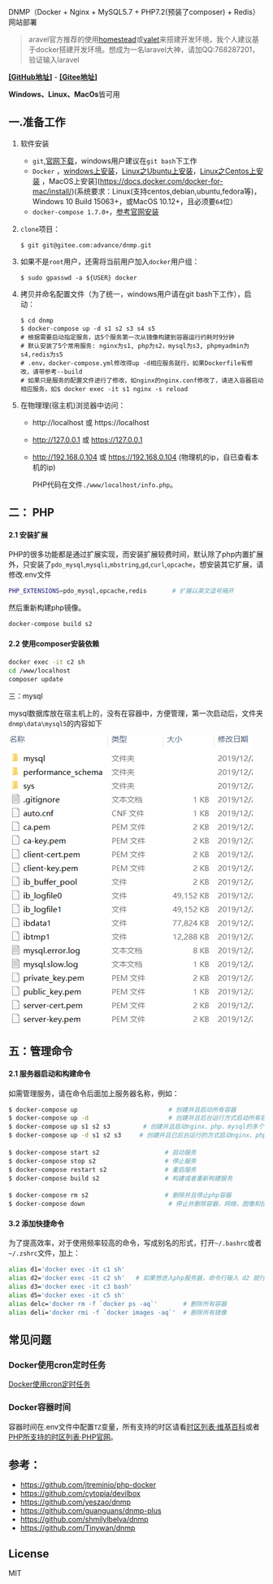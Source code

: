 DNMP（Docker + Nginx + MySQL5.7 + PHP7.2(预装了composer) + Redis）网站部署

> aravel官方推荐的使用[homestead](https://learnku.com/docs/laravel/6.x/homestead/5127)或[valet](https://learnku.com/docs/laravel/6.x/valet/5128)来搭建开发环境，我个人建议基于docker搭建开发环境。想成为一名laravel大神，请加QQ:768287201，验证输入laravel

[**[GitHub地址]**](https://github.com/youshengyouse/dnmp) -
[**[Gitee地址]**](https://gitee.com/advance/dnmp)

**Windows、Linux、MacOs**皆可用

## 一.准备工作
1. 软件安装
    - `git`,[官网下载](https://git-scm.com/)，windows用户建议在`git bash`下工作
    - `Docker` ，[windows上安装](https://docs.docker.com/docker-for-windows/install/)，[Linux之Ubuntu上安装](https://docs.docker.com/install/linux/docker-ce/ubuntu/)，[Linux之Centos上安装](https://docs.docker.com/install/linux/docker-ce/centos/)  ，MacOS上安装](https://docs.docker.com/docker-for-mac/install/)(系统要求：Linux(支持centos,debian,ubuntu,fedora等)，Windows 10 Build 15063+，或MacOS 10.12+，且必须要`64`位）
    - `docker-compose 1.7.0+`，[参考官网安装](https://docs.docker.com/compose/install/)
    
2. `clone`项目：
   
    ```shell
    $ git git@gitee.com:advance/dnmp.git
    ```
    
3. 如果不是`root`用户，还需将当前用户加入`docker`用户组：
    ```
    $ sudo gpasswd -a ${USER} docker
    ```
    
4. 拷贝并命名配置文件（为了统一，windows用户请在git bash下工作），启动：
    ```shell
    $ cd dnmp                    
    $ docker-compose up -d s1 s2 s3 s4 s5
    # 根据需要启动指定服务，这5个服务第一次从镜像构建到容器运行约耗时9分钟
    # 默认安装了5个常用服务: nginx为s1, php为s2，mysql为s3, phpmyadmin为s4,redis为s5
    # .env，docker-compose.yml修改得up -d相应服务就行，如果Dockerfile有修改，请带参考--build
    # 如果只是服务的配置文件进行了修改，如nginx的nginx.conf修改了，请进入容器启动相应服务，如$ docker exec -it s1 nginx -s reload
    ```
    
5. 在物理理(宿主机)浏览器中访问：

    - http://localhost 或 https://localhost

    - http://127.0.0.1  或  https://127.0.0.1

    - http://192.168.0.104 或 https://192.168.0.104 (物理机的ip，自已查看本机的ip)

      PHP代码在文件`./www/localhost/info.php`。




## 二： PHP
#### 2.1 安装扩展

PHP的很多功能都是通过扩展实现，而安装扩展较费时间，默认除了php内置扩展外，只安装了`pdo_mysql`,`mysqli`,`mbstring`,`gd`,`curl`,`opcache`，想安装其它扩展，请修改.env文件

```bash
PHP_EXTENSIONS=pdo_mysql,opcache,redis       # 扩展以英文逗号隔开
```
然后重新构建php镜像。
```bash
docker-compose build s2
```
#### 2.2 使用composer安装依赖
```bash
docker exec -it c2 sh
cd /www/localhost
composer update
```

三：mysql

mysql数据库放在宿主机上的，没有在容器中，方便管理，第一次启动后，文件夹`dnmp\data\mysql5`的内容如下

![mysql](./imgs/mysql.png)

## 五：管理命令

#### 2.1 服务器启动和构建命令
如需管理服务，请在命令后面加上服务器名称，例如：
```bash
$ docker-compose up                         # 创建并且启动所有容器
$ docker-compose up -d                      # 创建并且后台运行方式启动所有容器
$ docker-compose up s1 s2 s3         # 创建并且启动nginx、php、mysql的多个容器
$ docker-compose up -d s1 s2 s3     # 创建并且已后台运行的方式启动nginx、php、mysql容器

$ docker-compose start s2                  # 启动服务
$ docker-compose stop s2                   # 停止服务
$ docker-compose restart s2                # 重启服务
$ docker-compose build s2                  # 构建或者重新构建服务

$ docker-compose rm s2                     # 删除并且停止php容器
$ docker-compose down                       # 停止并删除容器，网络，图像和挂载卷
```

#### 3.2 添加快捷命令
为了提高效率，对于使用频率较高的命令，写成别名的形式，打开`~/.bashrc`或者`~/.zshrc`文件，加上：

```bash
alias d1='docker exec -it c1 sh'
alias d2='docker exec -it c2 sh'   # 如果想进入php服务器，命令行输入 d2 就行
alias d3='docker exec -it c3 bash'
alias d5='docker exec -it c5 sh'
alias delc='docker rm -f `docker ps -aq`'       # 删除所有容器
alias deli='docker rmi -f `docker images -aq`'  # 删除所有镜像
```






## 常见问题
### Docker使用cron定时任务 
[Docker使用cron定时任务](https://www.awaimai.com/2615.html)

### Docker容器时间
容器时间在.env文件中配置`TZ`变量，所有支持的时区请看[时区列表·维基百科](https://en.wikipedia.org/wiki/List_of_tz_database_time_zones)或者[PHP所支持的时区列表·PHP官网](https://www.php.net/manual/zh/timezones.php)。



 ## 参考：

- https://github.com/jtreminio/php-docker
- https://github.com/cytopia/devilbox
- https://github.com/yeszao/dnmp
- https://github.com/guanguans/dnmp-plus
- https://github.com/shmilylbelva/dnmp
- https://github.com/Tinywan/dnmp

## License
MIT


